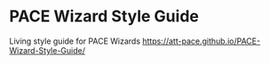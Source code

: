 # PACE Wizard Style Guide

Living style guide for PACE Wizards
https://att-pace.github.io/PACE-Wizard-Style-Guide/
